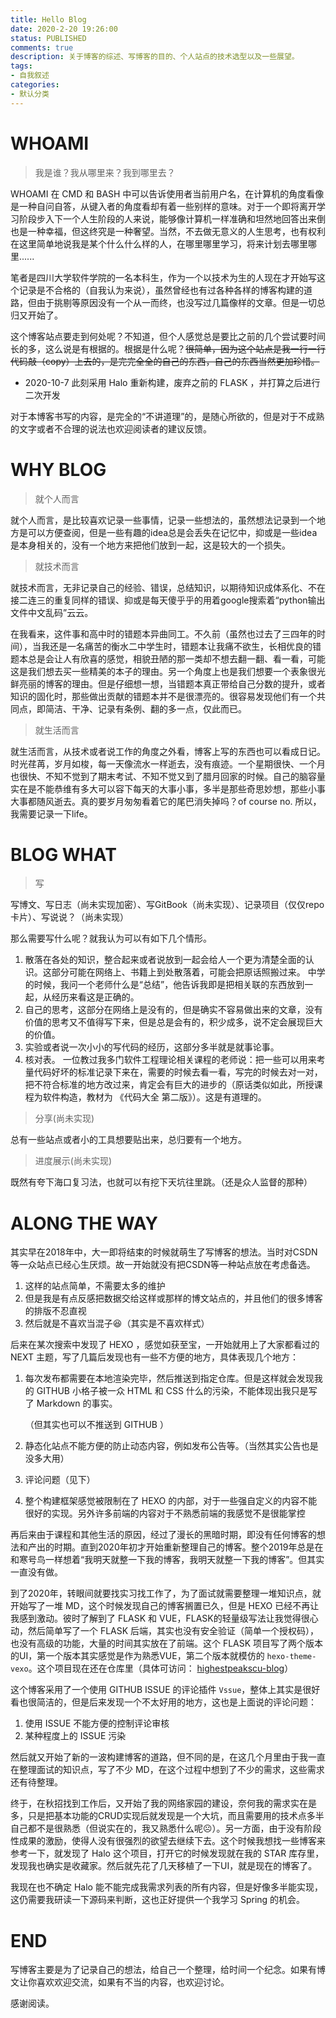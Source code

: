 ```yaml
---
title: Hello Blog
date: 2020-2-20 19:26:00
status: PUBLISHED
comments: true
description: 关于博客的综述、写博客的目的、个人站点的技术选型以及一些展望。
tags: 
- 自我叙述
categories: 
- 默认分类
---
```


<!--date: 创建时间-->

<!--thumbnail: 文章图片链接-->

<!--status: publish、draft、recycle、initimate-->

<!--comments: 是否开启评论-->

<!--description: 暂时无用，因为halo不解析-->

# WHOAMI

> 我是谁？我从哪里来？我到哪里去？

WHOAMI 在 CMD 和 BASH 中可以告诉使用者当前用户名，在计算机的角度看像是一种自问自答，从键入者的角度看却有着一些别样的意味。对于一个即将离开学习阶段步入下一个人生阶段的人来说，能够像计算机一样准确和坦然地回答出来倒也是一种幸福，但这终究是一种奢望。当然，不去做无意义的人生思考，也有权利在这里简单地说我是某个什么什么样的人，在哪里哪里学习，将来计划去哪里哪里......

笔者是四川大学软件学院的一名本科生，作为一个以技术为生的人现在才开始写这个记录是不合格的（自我认为来说），虽然曾经也有过各种各样的博客构建的道路，但由于挑剔等原因没有一个从一而终，也没写过几篇像样的文章。但是一切总归又开始了。

这个博客站点要走到何处呢？不知道，但个人感觉总是要比之前的几个尝试要时间长的多，这么说是有根据的。根据是什么呢？~~很简单，因为这个站点是我一行一行代码敲（copy）上去的，是完完全全的自己的东西，自己的东西当然更加珍惜。~~

- 2020-10-7 此刻采用 Halo 重新构建，废弃之前的 FLASK ，并打算之后进行二次开发

对于本博客书写的内容，是完全的“不讲道理”的，是随心所欲的，但是对于不成熟的文字或者不合理的说法也欢迎阅读者的建议反馈。

# WHY BLOG

> 就个人而言

就个人而言，是比较喜欢记录一些事情，记录一些想法的，虽然想法记录到一个地方是可以方便查阅，但是一些有趣的idea总是会丢失在记忆中，抑或是一些idea是本身相关的，没有一个地方来把他们放到一起，这是较大的一个损失。

> 就技术而言

就技术而言，无非记录自己的经验、错误，总结知识，以期待知识成体系化、不在接二连三的重复同样的错误、抑或是每天傻乎乎的用着google搜索着“python输出文件中文乱码”云云。

在我看来，这件事和高中时的错题本异曲同工。不久前（虽然也过去了三四年的时间），当我还是一名痛苦的衡水二中学生时，错题本让我痛不欲生，长相优良的错题本总是会让人有欣喜的感觉，相貌丑陋的那一类却不想去翻一翻、看一看，可能这是我们想去买一些精美的本子的理由。另一个角度上也是我们想要一个表象很光鲜亮丽的博客的理由。但是仔细想一想，当错题本真正带给自己分数的提升，或者知识的固化时，那些做出贡献的错题本并不是很漂亮的。很容易发现他们有一个共同点，即简洁、干净、记录有条例、翻的多一点，仅此而已。

> 就生活而言

就生活而言，从技术或者说工作的角度之外看，博客上写的东西也可以看成日记。时光荏苒，岁月如梭，每一天像流水一样逝去，没有痕迹。一个星期很快、一个月也很快、不知不觉到了期末考试、不知不觉又到了腊月回家的时候。自己的脑容量实在是不能恭维有多大可以容下每天的大事小事，多半是那些奇思妙想，那些小事大事都随风逝去。真的要岁月匆匆看着它的尾巴消失掉吗？of course no. 所以，我需要记录一下life。

# BLOG WHAT

> 写

写博文、写日志（尚未实现加密）、写GitBook（尚未实现）、记录项目（仅仅repo卡片）、写说说？（尚未实现）

那么需要写什么呢？就我认为可以有如下几个情形。

1.  散落在各处的知识，整合起来或者说放到一起会给人一个更为清楚全面的认识。这部分可能在网络上、书籍上到处散落着，可能会把原话照搬过来。 中学的时候，我问一个老师什么是“总结”，他告诉我即是把相关联的东西放到一起，从经历来看这是正确的。
2.  自己的思考，这部分在网络上是没有的，但是确实不容易做出来的文章，没有价值的思考又不值得写下来，但是总是会有的，积少成多，说不定会展现巨大的价值。
3.  实验或者说一次小小的写代码的经历，这部分多半就是就事论事。
4.  核对表。 一位教过我多门软件工程理论相关课程的老师说：把一些可以用来考量代码好坏的标准记录下来在，需要的时候去看一看，写完的时候去对一对，把不符合标准的地方改过来，肯定会有巨大的进步的（原话类似如此，所授课程为软件构造，教材为 《代码大全 第二版》）。这是有道理的。

> 分享(尚未实现)

总有一些站点或者小的工具想要贴出来，总归要有一个地方。

> 进度展示(尚未实现)

既然有夸下海口复习法，也就可以有挖下天坑往里跳。（还是众人监督的那种）

# ALONG THE WAY

其实早在2018年中，大一即将结束的时候就萌生了写博客的想法。当时对CSDN等一众站点已经心生厌烦。故一开始就没有把CSDN等一种站点放在考虑备选。

1. 这样的站点简单，不需要太多的维护
2. 但是我是有点反感把数据交给这样或那样的博文站点的，并且他们的很多博客的排版不忍直视
3. 然后就是不喜欢当混子😆（其实是不喜欢样式）

后来在某次搜索中发现了 HEXO ，感觉如获至宝，一开始就用上了大家都看过的 NEXT 主题，写了几篇后发现也有一些不方便的地方，具体表现几个地方：

1. 每次发布都需要在本地渲染完毕，然后推送到指定仓库。但是这样就会发现我的 GITHUB 小格子被一众 HTML 和 CSS 什么的污染，不能体现出我只是写了 Markdown 的事实。

   （但其实也可以不推送到 GITHUB ）

2. 静态化站点不能方便的防止动态内容，例如发布公告等。（当然其实公告也是没多大用）

3. 评论问题（见下）

4. 整个构建框架感觉被限制在了 HEXO 的内部，对于一些强自定义的内容不能很好的实现。另外许多前端的内容对于不熟悉前端的我感觉不是很能掌控

再后来由于课程和其他生活的原因，经过了漫长的黑暗时期，即没有任何博客的想法和产出的时期。直到2020年初才开始重新整理自己的博客。整个2019年总是在和寒号鸟一样想着“我明天就整一下我的博客，我明天就整一下我的博客”。但其实一直没有做。

到了2020年，转眼间就要找实习找工作了，为了面试就需要整理一堆知识点，就开始写了一堆 MD，这个时候发现自己的博客搁置已久，但是 HEXO 已经不再让我感到激动。彼时了解到了 FLASK 和 VUE，FLASK的轻量级写法让我觉得很心动，然后简单写了一个 FLASK 后端，其实也没有安全验证（简单一个授权码），也没有高级的功能，大量的时间其实放在了前端。这个 FLASK 项目写了两个版本的UI，第一个版本其实感觉是作为熟悉VUE，第二个版本就模仿的 `hexo-theme-vexo`。这个项目现在还在仓库里（具体可访问： [highestpeakscu-blog](https://github.com/highestpeak/highestpeakscu-blog)）

这个博客采用了一个使用 GITHUB ISSUE 的评论插件 `Vssue`，整体上其实是很好看也很简洁的，但是后来发现一个不太好用的地方，这也是上面说的评论问题：

1. 使用 ISSUE 不能方便的控制评论审核
2. 某种程度上的 ISSUE 污染

然后就又开始了新的一波构建博客的道路，但不同的是，在这几个月里由于我一直在整理面试的知识点，写了不少 MD，在这个过程中想到了不少的需求，这些需求还有待整理。

终于，在秋招找到工作后，又开始了我的网络家园的建设，奈何我的需求实在是多，只是把基本功能的CRUD实现后就发现是一个大坑，而且需要用的技术点多半自己都不是很熟悉（但说实在的，我又熟悉什么呢☹）。另一方面，由于没有阶段性成果的激励，使得人没有很强烈的欲望去继续下去。这个时候我想找一些博客来参考一下，就发现了 Halo 这个项目，打开它的时候发现就在我的 STAR 库存里，发现我也确实是收藏家。然后就先花了几天移植了一下UI，就是现在的博客了。

我现在也不确定 Halo 能不能完成我需求列表的所有内容，但是好像多半能实现，这仍需要我研读一下源码来判断，这也正好提供一个我学习 Spring 的机会。

# END

写博客主要是为了记录自己的想法，给自己一个整理，给时间一个纪念。如果有博文让你喜欢欢迎交流，如果有不当的内容，也欢迎讨论。

感谢阅读。

